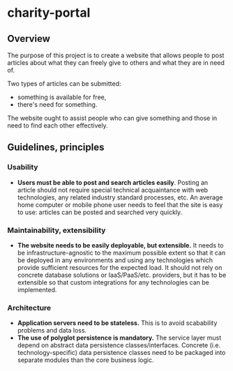 # charity-portal

## Overview

The purpose of this project is to create a website that allows people to post articles about what they can freely give to others and what they are in need of.

Two types of articles can be submitted:
 - something is available for free,
 - there's need for something.
 
The website ought to assist people who can give something and those in need to find each other effectively.

## Guidelines, principles

### Usability

- **Users must be able to post and search articles easily**. Posting an article should not require special technical acquaintance with web technologies, any related industry standard processes, etc. An average home computer or mobile phone user needs to feel that the site is easy to use: articles can be posted and searched very quickly.

### Maintainability, extensibility

- **The website needs to be easily deployable, but extensible.** It needs to be infrastructure-agnostic to the maximum possible extent so that it can be deployed in any environments and using any technologies which provide sufficient resources for the expected load. It should not rely on concrete database solutions or IaaS/PaaS/etc. providers, but it has to be extensible so that custom integrations for any technologies can be implemented.

### Architecture

- **Application servers need to be stateless.** This is to avoid scabability problems and data loss.
- **The use of polyglot persistence is mandatory.** The service layer must depend on abstract data persistence classes/interfaces. Concrete (i.e. technology-specific) data persistence classes need to be packaged into separate modules than the core business logic.
